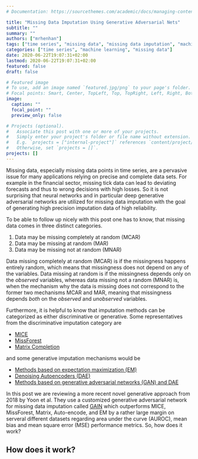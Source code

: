 ```yaml
---
# Documentation: https://sourcethemes.com/academic/docs/managing-content/

title: "Missing Data Imputation Using Generative Adversarial Nets"
subtitle: ""
summary: ""
authors: ["mrhenhan"]
tags: ["time series", "missing data", "missing data imputation", "machine learning", "neural network", "generative adversarial network", "deep learning"]
categories: ["time series", "machine learning", "missing data"]
date: 2020-06-22T19:07:31+02:00
lastmod: 2020-06-22T19:07:31+02:00
featured: false
draft: false

# Featured image
# To use, add an image named `featured.jpg/png` to your page's folder.
# Focal points: Smart, Center, TopLeft, Top, TopRight, Left, Right, BottomLeft, Bottom, BottomRight.
image:
  caption: ""
  focal_point: ""
  preview_only: false

# Projects (optional).
#   Associate this post with one or more of your projects.
#   Simply enter your project's folder or file name without extension.
#   E.g. `projects = ["internal-project"]` references `content/project/deep-learning/index.md`.
#   Otherwise, set `projects = []`.
projects: []
---
```

Missing data, especially missing data points in time series, are a pervasive issue for many applications relying on precise and complete data sets. For example in the financial sector, missing tick data can lead to deviating forecasts and thus to wrong decisions with high losses. So it is not surprising that neural networks and in particular deep generative adversarial networks are utilized for missing data imputation with the goal of generating high precision imputation data of high reliability.

To be able to follow up nicely with this post one has to know, that missing data comes in three distinct categories.

1. Data may be missing completely at random (MCAR)
2. Data may be missing at random (MAR)
3. Data may be missing not at random (MNAR)

Data missing completely at random (MCAR) is if the missingness happens entirely random, which means that missingness does not depend on any of the variables. Data missing at random is if the missingness depends only on the _observed_ variables, whereas data missing not a random (MNAR) is, when the mechanism why the data is missing does not correspond to the former two mechanisms MCAR and MAR, meaning that missingness depends _both_ on the _observed_ and _unobserved_ variables.

Furthermore, it is helpful to know that imputation methods can be categorized as either discriminative or generative. Some representatives from the discriminative imputation category are

- [MICE](https://www.jstatsoft.org/article/view/v045i03)
- [MissForest](https://arxiv.org/abs/1105.0828)
- [Matrix Completion](http://www.jmlr.org/papers/v16/hastie15a.html)

and some generative imputation mechanisms would be

- [Methods based on expectation maximization (EM)](https://dl.acm.org/doi/10.1007/s00521-009-0295-6)
- [Denoising Autoencoders (DAE)](https://dl.acm.org/doi/10.1145/1390156.1390294)
- [Methods based on generative adversarial networks (GAN) and DAE](https://www.cc.gatech.edu/~hays/7476/projects/Avery_Wenchen/)

In this post we are reviewing a more recent novel generative approach from 2018 by Yoon et al. They use a customized generative adversarial network for missing data imputation called [GAIN](https://arxiv.org/abs/1806.02920) which outperforms MICE, MissForest, Matrix, Auto-encode, and EM by a rather large margin on serveral different datasets regarding area under the curve (AUROC), mean bias and mean square error (MSE) performance metrics. So, how does it work?

## How does it work?
